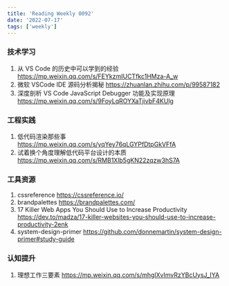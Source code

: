 ```yaml
---
title: 'Reading Weekly 0092'
date: '2022-07-17'
tags: ['weekly']
---
```


### 技术学习

1. 从 VS Code 的历史中可以学到的经验 https://mp.weixin.qq.com/s/FEYkzmIUCTfkc1HMza-A_w
2. 微软 VSCode IDE 源码分析揭秘 https://zhuanlan.zhihu.com/p/99587182
3. 深度剖析 VS Code JavaScript Debugger 功能及实现原理 https://mp.weixin.qq.com/s/9FoyLqROYXaTjivbF4KUlg

### 工程实践

1. 低代码渲染那些事 https://mp.weixin.qq.com/s/yqYey76qLGYPfDtpGkVFfA
2. 试着换个角度理解低代码平台设计的本质 https://mp.weixin.qq.com/s/RMB1Xlb5gKN22zqzw3hS7A

### 工具资源

1. cssreference https://cssreference.io/
2. brandpalettes https://brandpalettes.com/
3. 17 Killer Web Apps You Should Use to Increase Productivity https://dev.to/madza/17-killer-websites-you-should-use-to-increase-productivity-2enk
4. system-design-primer https://github.com/donnemartin/system-design-primer#study-guide

### 认知提升

1. 理想工作三要素 https://mp.weixin.qq.com/s/mhglXvImvRzYBcUysJ_IYA
